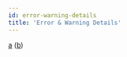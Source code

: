 ```yaml
---
id: error-warning-details
title: 'Error & Warning Details'
---
```


[a](./migration/migrate-6.md#hooks) ([b](./migration/migrate-6.md#hooks))

<!--
The a above errors with a broken link for the second url, the error will not occur anymore if:
- the first url does not use a anchor, or
- the second url is not in parenthesis
-->
